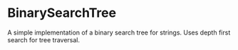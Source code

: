 BinarySearchTree
================

A simple implementation of a binary search tree for strings. Uses depth first search for tree traversal. 
